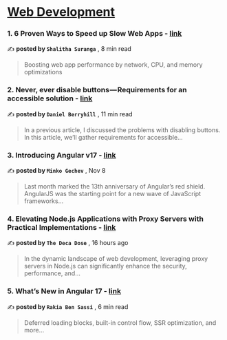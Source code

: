 
<h1><a href=https://medium.com/tag/web-development/recommended target="_blank" rel="noopener noreferrer">Web Development</a></h1>
<h3>1. 6 Proven Ways to Speed up Slow Web Apps - <a href=https://medium.com/gitconnected/6-proven-ways-to-speed-up-slow-web-apps-c1d3fbc2951b?source=tag_recommended_feed---------0-84----------web_development----------d9816e09_adb6_430b_9d0c_4b7cc5b3e5f4------- target="_blank" rel="noopener noreferrer">link</a></h3>

✍️ **posted by `Shalitha Suranga`** <date> , 8 min read</date>

<blockquote>Boosting web app performance by network, CPU, and memory optimizations</blockquote>

<h3>2. Never, ever disable buttons — Requirements for an accessible solution - <a href=https://medium.com/user-experience-design-1/never-ever-disable-buttons-requirements-for-an-accessible-solution-acaf9c5191f9?source=tag_recommended_feed---------1-107----------web_development----------d9816e09_adb6_430b_9d0c_4b7cc5b3e5f4------- target="_blank" rel="noopener noreferrer">link</a></h3>

✍️ **posted by `Daniel Berryhill`** <date> , 11 min read</date>

<blockquote>In a previous article, I discussed the problems with disabling buttons. In this article, we’ll gather requirements for accessible…</blockquote>

<h3>3. Introducing Angular v17 - <a href=https://medium.com/angular-blog/introducing-angular-v17-4d7033312e4b?source=tag_recommended_feed---------2-85----------web_development----------d9816e09_adb6_430b_9d0c_4b7cc5b3e5f4------- target="_blank" rel="noopener noreferrer">link</a></h3>

✍️ **posted by `Minko Gechev`** <date> , Nov 8</date>

<blockquote>Last month marked the 13th anniversary of Angular’s red shield. AngularJS was the starting point for a new wave of JavaScript frameworks…</blockquote>

<h3>4. Elevating Node.js Applications with Proxy Servers with Practical Implementations - <a href=https://medium.com/@vikramgyawali57/elevating-node-js-applications-with-proxy-servers-with-practical-implementations-7da5678fd997?source=tag_recommended_feed---------3-84----------web_development----------d9816e09_adb6_430b_9d0c_4b7cc5b3e5f4------- target="_blank" rel="noopener noreferrer">link</a></h3>

✍️ **posted by `The Deca Dose`** <date> , 16 hours ago</date>

<blockquote>In the dynamic landscape of web development, leveraging proxy servers in Node.js can significantly enhance the security, performance, and…</blockquote>

<h3>5. What’s New in Angular 17 - <a href=https://medium.com/gitconnected/angular-17-18ea18ec41b9?source=tag_recommended_feed---------4-107----------web_development----------d9816e09_adb6_430b_9d0c_4b7cc5b3e5f4------- target="_blank" rel="noopener noreferrer">link</a></h3>

✍️ **posted by `Rakia Ben Sassi`** <date> , 6 min read</date>

<blockquote>Deferred loading blocks, built-in control flow, SSR optimization, and more…</blockquote>

